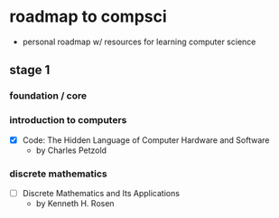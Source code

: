 # roadmap to compsci
- personal roadmap w/ resources for learning computer science

## stage 1
### foundation / core

### introduction to computers
- [x] Code: The Hidden Language of Computer Hardware and Software
  - by Charles Petzold

### discrete mathematics
- [ ] Discrete Mathematics and Its Applications
  - by Kenneth H. Rosen
